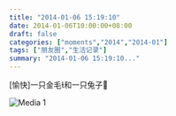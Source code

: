 ```yaml
---
title: "2014-01-06 15:19:10"
date: 2014-01-06T10:00:00+08:00
draft: false
categories: ["moments","2014","2014-01"]
tags: ["朋友圈","生活记录"]
summary: "2014-01-06 15:19:10..."
---
```


[愉快]一只金毛和一只兔子

![Media 1](/Moments/photos/2014-01-06/201401061519100.jpg)
